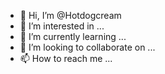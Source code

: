 - 👋 Hi, I’m @Hotdogcream
- 👀 I’m interested in ...
- 🌱 I’m currently learning ...
- 💞️ I’m looking to collaborate on ...
- 📫 How to reach me ...

<!---
Hotdogcream/Hotdogcream is a ✨ special ✨ repository because its `README.md` (this file) appears on your GitHub profile.
You can click the Preview link to take a look at your changes.
--->
